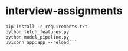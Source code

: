 # interview-assignments

```
pip install -r requirements.txt
python fetch_features.py
python model_pipeline.py 
uvicorn app:app --reload```
